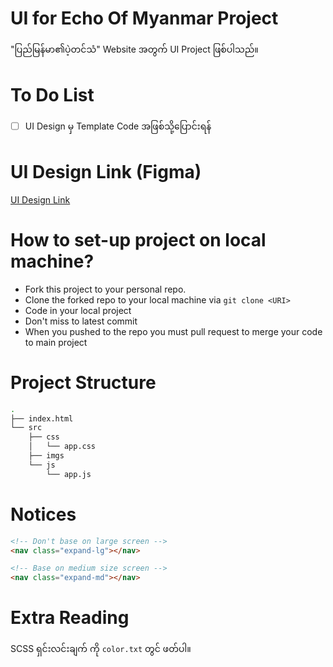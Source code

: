 # UI for Echo Of Myanmar Project

"ပြည်မြန်မာ၏ပဲ့တင်သံ" Website အတွက် UI Project ဖြစ်ပါသည်။

# To Do List

- [ ] UI Design မှ Template Code အဖြစ်သို့ပြောင်းရန်

# UI Design Link (Figma)

[UI Design Link](https://www.figma.com/file/7xP0JhwGJawM6e02dL8Qzd/HearTheVoiceOfMyanmar?node-id=0%3A1)

# How to set-up project on local machine?

 - Fork this project to your personal repo.
 - Clone the forked repo to your local machine via `git clone <URI>`
 - Code in your local project 
 - Don't miss to latest commit 
 - When you pushed to the repo you must pull request to merge your code to main project


# Project Structure

```bash
.
├── index.html
└── src
    ├── css
    │   └── app.css
    ├── imgs
    └── js
        └── app.js
```

# Notices

```html
<!-- Don't base on large screen -->
<nav class="expand-lg"></nav>

<!-- Base on medium size screen -->
<nav class="expand-md"></nav>
```

# Extra Reading

SCSS ရှင်းလင်းချက် ကို `color.txt` တွင် ဖတ်ပါ။

